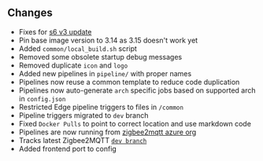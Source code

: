 ## Changes
- Fixes for [s6 v3 update](https://developers.home-assistant.io/blog/2022/05/12/s6-overlay-base-images)
- Pin base image version to 3.14 as 3.15 doesn't work yet
- Added `common/local_build.sh` script
- Removed some obsolete startup debug messages
- Removed duplicate `icon` and `logo`
- Added new pipelines in `pipeline/` with proper names
- Pipelines now reuse a common template to reduce code duplication
- Pipelines now auto-generate `arch` specific jobs based on supported arch in `config.json`
- Restricted Edge pipeline triggers to files in `/common`
- Pipeline triggers migrated to `dev` branch
- Fixed `Docker Pulls` to point to correct location and use markdown code
- Pipelines are now running from [zigbee2mqtt azure org](https://dev.azure.com/zigbee2mqtt/Zigbee2MQTT%20Add-on/_build)
- Tracks latest Zigbee2MQTT [`dev branch`](https://github.com/Koenkk/zigbee2mqtt/commits/dev)
- Added frontend port to config
